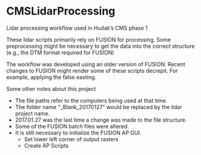 # CMSLidarProcessing
Lidar processing workflow used in Hudak’s CMS phase 1

These lidar scripts primarily rely on FUSION for processing. Some preprocessing might be necessary to get the data into the correct structure (e.g., the DTM format required for FUSION)

The workflow was developed using an older version of FUSION. Recent changes to FUSION might render some of these scripts decrepit. For example, applying the false easting.

Some other notes about this project
* The file paths refer to the computers being used at that time. 
* The folder name "_Blank_20170127" would be replaced by the lidar project name.
* 2017.01.27 was the last time a change was made to the file structure.
* Some of the FUSION batch files were altered.
* It is still necessary to initialize the FUSION AP GUI.
  * Set lower left corner of output rasters
  * Create AP Scripts
